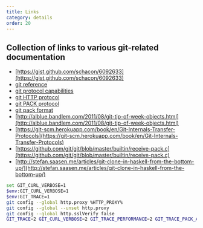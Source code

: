 ```yaml
---
title: Links
category: details
order: 20
---
```


## Collection of links to various git-related documentation

- [https://gist.github.com/schacon/6092633](https://gist.github.com/schacon/6092633)
- [git reference](https://www.git-scm.com/docs)
- [git protocol capabilities](https://www.git-scm.com/docs/protocol-capabilities)
- [git HTTP protocol](https://www.git-scm.com/docs/http-protocol)
- [git PACK protocol](https://www.git-scm.com/docs/pack-protocol)
- [git pack format](https://www.git-scm.com/docs/pack-format)
- [http://alblue.bandlem.com/2011/08/git-tip-of-week-objects.html](http://alblue.bandlem.com/2011/08/git-tip-of-week-objects.html)
- [https://git-scm.herokuapp.com/book/en/Git-Internals-Transfer-Protocols](https://git-scm.herokuapp.com/book/en/Git-Internals-Transfer-Protocols)
- [https://github.com/git/git/blob/master/builtin/receive-pack.c](https://github.com/git/git/blob/master/builtin/receive-pack.c)
- [http://stefan.saasen.me/articles/git-clone-in-haskell-from-the-bottom-up/](http://stefan.saasen.me/articles/git-clone-in-haskell-from-the-bottom-up/)

```bash
set GIT_CURL_VERBOSE=1
$env:GIT_CURL_VERBOSE=1
$env:GIT_TRACE=1
git config --global http.proxy %HTTP_PROXY%
git config --global --unset http.proxy
git config --global http.sslVerify false
GIT_TRACE=2 GIT_CURL_VERBOSE=2 GIT_TRACE_PERFORMANCE=2 GIT_TRACE_PACK_ACCESS=2 GIT_TRACE_PACKET=2 GIT_TRACE_PACKFILE=2 GIT_TRACE_SETUP=2 GIT_TRACE_SHALLOW=2
```

